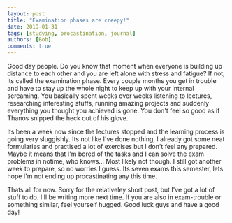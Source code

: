 ```yaml
---
layout: post
title: "Examination phases are creepy!"
date: 2019-01-31
tags: [studying, procastination, journal]
authors: [Bob]
comments: true
---
```

Good day people.
Do you know that moment when everyone is building up distance to each other and you are left alone with stress and fatigue?
If not, its called the examination phase.
Every couple months you get in trouble and have to stay up the whole night to keep up with your internal screaming.
You basically spent weeks over weeks listening to lectures, researching interesting stuffs, running amazing projects and suddenly everything you thought you achieved is gone.
You don't feel so good as if Thanos snipped the heck out of his glove.

Its been a week now since the lectures stopped and the learning process is going very sluggishly.
Its not like I've done nothing, I already got some neat formularies and practised a lot of exercises but I don't feel any prepared.
Maybe it means that I'm bored of the tasks and I can solve the exam problems in notime, who knows...
Most likely not though.
I still got another week to prepare, so no worries I guess.
Its seven exams this semester, lets hope I'm not ending up procastinating any this time.

Thats all for now.
Sorry for the relativeley short post, but I've got a lot of stuff to do.
I'll be writing more next time.
If you are also in exam-trouble or something similar, feel yourself hugged.
Good luck guys and have a good day!
